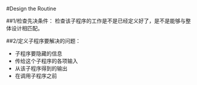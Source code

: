 #Design the Routine

##1/检查先决条件：
检查该子程序的工作是不是已经定义好了，是不是能够与整体设计相匹配。

##2/定义子程序要解决的问题：
* 子程序要隐藏的信息
* 传给这个子程序的各项输入
* 从该子程序得到的输出
* 在调用子程序之前
